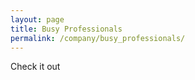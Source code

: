 ```yaml
---
layout: page
title: Busy Professionals
permalink: /company/busy_professionals/
---
```


<p>Check it out</p>

